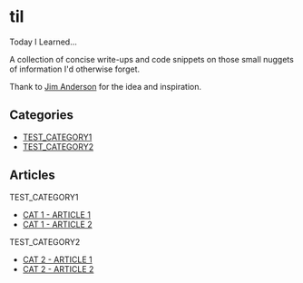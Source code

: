 
# til
Today I Learned...

A collection of concise write-ups and code snippets on those small nuggets of information I'd otherwise forget.

Thank to [Jim Anderson](https://github.com/jima80525/til) for the idea and inspiration. 

## Categories

- [TEST_CATEGORY1](./test_category1)
- [TEST_CATEGORY2](./test_category2)
## Articles

TEST_CATEGORY1
- [CAT 1 - ARTICLE 1](test_category1/test_cat1_article1.md)
- [CAT 1 - ARTICLE 2](test_category1/test_cat1_article2.md)

TEST_CATEGORY2
- [CAT 2 - ARTICLE 1](test_category2/test_cat2_article1.md)
- [CAT 2 - ARTICLE 2](test_category2/test_cat2_article2.md)
